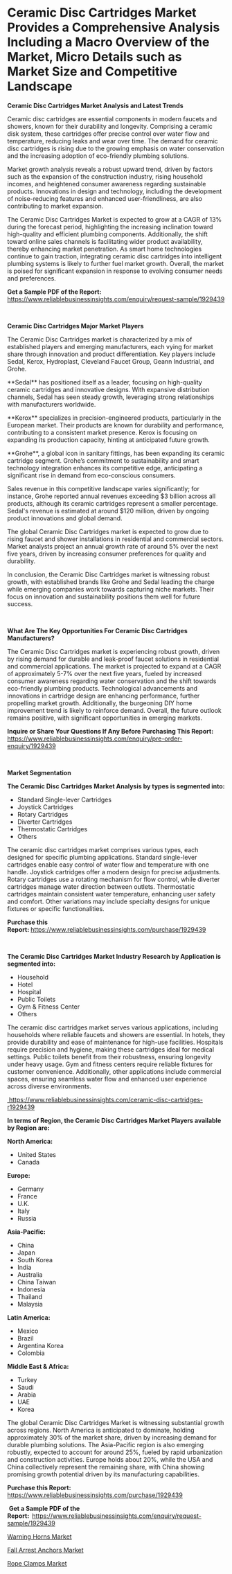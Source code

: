 <p><h1>Ceramic Disc Cartridges Market Provides a Comprehensive Analysis Including a Macro Overview of the Market, Micro Details such as Market Size and Competitive Landscape</h1></p><p><strong>Ceramic Disc Cartridges Market Analysis and Latest Trends</strong></p>
<p><p>Ceramic disc cartridges are essential components in modern faucets and showers, known for their durability and longevity. Comprising a ceramic disk system, these cartridges offer precise control over water flow and temperature, reducing leaks and wear over time. The demand for ceramic disc cartridges is rising due to the growing emphasis on water conservation and the increasing adoption of eco-friendly plumbing solutions. </p><p>Market growth analysis reveals a robust upward trend, driven by factors such as the expansion of the construction industry, rising household incomes, and heightened consumer awareness regarding sustainable products. Innovations in design and technology, including the development of noise-reducing features and enhanced user-friendliness, are also contributing to market expansion. </p><p>The Ceramic Disc Cartridges Market is expected to grow at a CAGR of 13% during the forecast period, highlighting the increasing inclination toward high-quality and efficient plumbing components. Additionally, the shift toward online sales channels is facilitating wider product availability, thereby enhancing market penetration. As smart home technologies continue to gain traction, integrating ceramic disc cartridges into intelligent plumbing systems is likely to further fuel market growth. Overall, the market is poised for significant expansion in response to evolving consumer needs and preferences.</p></p>
<p><strong>Get a Sample PDF of the Report:&nbsp;</strong> <a href="https://www.reliablebusinessinsights.com/enquiry/request-sample/1929439?utm_campaign=1117&utm_medium=2&utm_source=Github&utm_content=ia&utm_term=08022025&utm_id=ceramic-disc-cartridges">https://www.reliablebusinessinsights.com/enquiry/request-sample/1929439</a></p>
<p>&nbsp;</p>
<p><strong>Ceramic Disc Cartridges Major Market Players</strong></p>
<p><p>The Ceramic Disc Cartridges market is characterized by a mix of established players and emerging manufacturers, each vying for market share through innovation and product differentiation. Key players include Sedal, Kerox, Hydroplast, Cleveland Faucet Group, Geann Industrial, and Grohe. </p><p>**Sedal** has positioned itself as a leader, focusing on high-quality ceramic cartridges and innovative designs. With expansive distribution channels, Sedal has seen steady growth, leveraging strong relationships with manufacturers worldwide.</p><p>**Kerox** specializes in precision-engineered products, particularly in the European market. Their products are known for durability and performance, contributing to a consistent market presence. Kerox is focusing on expanding its production capacity, hinting at anticipated future growth.</p><p>**Grohe**, a global icon in sanitary fittings, has been expanding its ceramic cartridge segment. Grohe’s commitment to sustainability and smart technology integration enhances its competitive edge, anticipating a significant rise in demand from eco-conscious consumers.</p><p>Sales revenue in this competitive landscape varies significantly; for instance, Grohe reported annual revenues exceeding $3 billion across all products, although its ceramic cartridges represent a smaller percentage. Sedal's revenue is estimated at around $120 million, driven by ongoing product innovations and global demand.</p><p>The global Ceramic Disc Cartridges market is expected to grow due to rising faucet and shower installations in residential and commercial sectors. Market analysts project an annual growth rate of around 5% over the next five years, driven by increasing consumer preferences for quality and durability.</p><p>In conclusion, the Ceramic Disc Cartridges market is witnessing robust growth, with established brands like Grohe and Sedal leading the charge while emerging companies work towards capturing niche markets. Their focus on innovation and sustainability positions them well for future success.</p></p>
<p>&nbsp;</p>
<p><strong>What Are The Key Opportunities For Ceramic Disc Cartridges Manufacturers?</strong></p>
<p><p>The Ceramic Disc Cartridges market is experiencing robust growth, driven by rising demand for durable and leak-proof faucet solutions in residential and commercial applications. The market is projected to expand at a CAGR of approximately 5-7% over the next five years, fueled by increased consumer awareness regarding water conservation and the shift towards eco-friendly plumbing products. Technological advancements and innovations in cartridge design are enhancing performance, further propelling market growth. Additionally, the burgeoning DIY home improvement trend is likely to reinforce demand. Overall, the future outlook remains positive, with significant opportunities in emerging markets.</p></p>
<p><strong>Inquire or Share Your Questions If Any Before Purchasing This Report:</strong> <a href="https://www.reliablebusinessinsights.com/enquiry/pre-order-enquiry/1929439?utm_campaign=1117&utm_medium=2&utm_source=Github&utm_content=ia&utm_term=08022025&utm_id=ceramic-disc-cartridges">https://www.reliablebusinessinsights.com/enquiry/pre-order-enquiry/1929439</a></p>
<p>&nbsp;</p>
<p><strong>Market Segmentation</strong></p>
<p><strong>The Ceramic Disc Cartridges Market Analysis by types is segmented into:</strong></p>
<p><ul><li>Standard Single-lever Cartridges</li><li>Joystick Cartridges</li><li>Rotary Cartridges</li><li>Diverter Cartridges</li><li>Thermostatic Cartridges</li><li>Others</li></ul></p>
<p><p>The ceramic disc cartridges market comprises various types, each designed for specific plumbing applications. Standard single-lever cartridges enable easy control of water flow and temperature with one handle. Joystick cartridges offer a modern design for precise adjustments. Rotary cartridges use a rotating mechanism for flow control, while diverter cartridges manage water direction between outlets. Thermostatic cartridges maintain consistent water temperature, enhancing user safety and comfort. Other variations may include specialty designs for unique fixtures or specific functionalities.</p></p>
<p><strong>Purchase this Report:&nbsp;</strong><a href="https://www.reliablebusinessinsights.com/purchase/1929439?utm_campaign=1117&utm_medium=2&utm_source=Github&utm_content=ia&utm_term=08022025&utm_id=ceramic-disc-cartridges">https://www.reliablebusinessinsights.com/purchase/1929439</a></p>
<p>&nbsp;</p>
<p><strong>The Ceramic Disc Cartridges Market Industry Research by Application is segmented into:</strong></p>
<p><ul><li>Household</li><li>Hotel</li><li>Hospital</li><li>Public Toilets</li><li>Gym & Fitness Center</li><li>Others</li></ul></p>
<p><p>The ceramic disc cartridges market serves various applications, including households where reliable faucets and showers are essential. In hotels, they provide durability and ease of maintenance for high-use facilities. Hospitals require precision and hygiene, making these cartridges ideal for medical settings. Public toilets benefit from their robustness, ensuring longevity under heavy usage. Gym and fitness centers require reliable fixtures for customer convenience. Additionally, other applications include commercial spaces, ensuring seamless water flow and enhanced user experience across diverse environments.</p></p>
<p><a href="https://www.reliablebusinessinsights.com/ceramic-disc-cartridges-r1929439?utm_campaign=1117&utm_medium=2&utm_source=Github&utm_content=ia&utm_term=08022025&utm_id=ceramic-disc-cartridges">&nbsp;https://www.reliablebusinessinsights.com/ceramic-disc-cartridges-r1929439</a></p>
<p><strong>In terms of Region, the Ceramic Disc Cartridges Market Players available by Region are:</strong></p>
<p>
    <p> <strong> North America: </strong>
        <ul>
            <li>United States</li>
            <li>Canada</li>
        </ul>
        </p> 
    <p> <strong> Europe: </strong>
        <ul>
            <li>Germany</li>
            <li>France</li>
            <li>U.K.</li>
            <li>Italy</li>
            <li>Russia</li>
        </ul>
        </p> 
    <p> <strong> Asia-Pacific: </strong>
        <ul>
            <li>China</li>
            <li>Japan</li>
            <li>South Korea</li>
            <li>India</li>
            <li>Australia</li>
            <li>China Taiwan</li>
            <li>Indonesia</li>
            <li>Thailand</li>
            <li>Malaysia</li>
        </ul>
        </p> 
    <p> <strong> Latin America: </strong>
        <ul>
            <li>Mexico</li>
            <li>Brazil</li>
            <li>Argentina Korea</li>
            <li>Colombia</li>
        </ul>
        </p> 
    <p> <strong> Middle East & Africa: </strong>
        <ul>
            <li>Turkey</li>
            <li>Saudi</li>
            <li>Arabia</li>
            <li>UAE</li>
            <li>Korea</li>
        </ul>
    </p>
    </p>
<p><p>The global Ceramic Disc Cartridges Market is witnessing substantial growth across regions. North America is anticipated to dominate, holding approximately 30% of the market share, driven by increasing demand for durable plumbing solutions. The Asia-Pacific region is also emerging robustly, expected to account for around 25%, fueled by rapid urbanization and construction activities. Europe holds about 20%, while the USA and China collectively represent the remaining share, with China showing promising growth potential driven by its manufacturing capabilities.</p></p>
<p><strong>Purchase this Report: </strong><a href="https://www.reliablebusinessinsights.com/purchase/1929439?utm_campaign=1117&utm_medium=2&utm_source=Github&utm_content=ia&utm_term=08022025&utm_id=ceramic-disc-cartridges">https://www.reliablebusinessinsights.com/purchase/1929439</a></p>
<p>&nbsp;<strong>Get a Sample PDF of the Report:&nbsp;&nbsp;</strong><a href="https://www.reliablebusinessinsights.com/enquiry/request-sample/1929439?utm_campaign=1117&utm_medium=2&utm_source=Github&utm_content=ia&utm_term=08022025&utm_id=ceramic-disc-cartridges">https://www.reliablebusinessinsights.com/enquiry/request-sample/1929439</a></p>
<p><strong></strong></p>
<p><p><a href="https://github.com/bosiwajman/Market-Research-Report-List-1/blob/main/warning-horns-market.md?utm_campaign=1117&utm_medium=2&utm_source=Github&utm_content=ia&utm_term=08022025&utm_id=ceramic-disc-cartridges">Warning Horns Market</a></p><p><a href="https://github.com/dibesnayee/Market-Research-Report-List-1/blob/main/fall-arrest-anchors-market.md?utm_campaign=1117&utm_medium=2&utm_source=Github&utm_content=ia&utm_term=08022025&utm_id=ceramic-disc-cartridges">Fall Arrest Anchors Market</a></p><p><a href="https://github.com/indrystar/Market-Research-Report-List-5/blob/main/rope-clamps-market.md?utm_campaign=1117&utm_medium=2&utm_source=Github&utm_content=ia&utm_term=08022025&utm_id=ceramic-disc-cartridges">Rope Clamps Market</a></p></p>